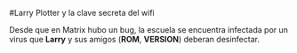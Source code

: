 #Larry Plotter y la clave secreta del wifi

Desde que en Matrix hubo un bug, la escuela se encuentra infectada por un virus que **Larry** y sus amigos (**ROM**, **VERSION**) deberan desinfectar.